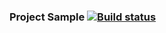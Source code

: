 ### Project Sample  [![Build status](https://ci.appveyor.com/api/projects/status/d8ytvxn2bi3e0x4g/branch/master?svg=true)](https://ci.appveyor.com/project/Tatachel74/appveyor-b4jmn/branch/master) 
